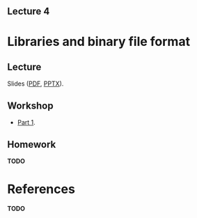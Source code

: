 Lecture 4
---

# Libraries and binary file format

## Lecture

Slides ([PDF](OS_Lecture_04.pdf), [PPTX](OS_Lecture_04.pptx)).

<!---
Outline:
-->
## Workshop

* [Part 1](libs.md).

## Homework

__TODO__

# References

__TODO__
